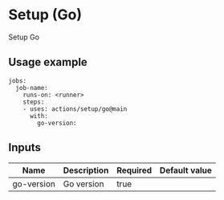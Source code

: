 # Setup (Go)

Setup Go

## Usage example

```
jobs:
  job-name:
    runs-on: <runner>
    steps:
    - uses: actions/setup/go@main
      with:
        go-version: 

```

## Inputs

|Name|Description|Required|Default value|
|---|---|---|---|
|go-version|Go version|true||

